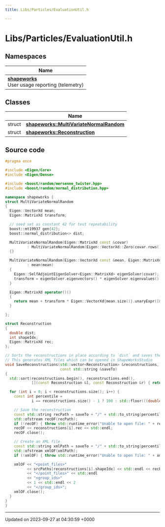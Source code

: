 ```yaml
---
title: Libs/Particles/EvaluationUtil.h

---
```


# Libs/Particles/EvaluationUtil.h



## Namespaces

| Name           |
| -------------- |
| **[shapeworks](../Namespaces/namespaceshapeworks.md)** <br>User usage reporting (telemetry)  |

## Classes

|                | Name           |
| -------------- | -------------- |
| struct | **[shapeworks::MultiVariateNormalRandom](../Classes/structshapeworks_1_1MultiVariateNormalRandom.md)**  |
| struct | **[shapeworks::Reconstruction](../Classes/structshapeworks_1_1Reconstruction.md)**  |




## Source code

```cpp
#pragma once

#include <Eigen/Core>
#include <Eigen/Dense>

#include <boost/random/mersenne_twister.hpp>
#include <boost/random/normal_distribution.hpp>

namespace shapeworks {
struct MultiVariateNormalRandom
{
  Eigen::VectorXd mean;
  Eigen::MatrixXd transform;

  // seed set as constant 42 for test repeatability
  boost::mt19937 gen{42};
  boost::normal_distribution<> dist;

  MultiVariateNormalRandom(Eigen::MatrixXd const &covar)
          : MultiVariateNormalRandom(Eigen::VectorXd::Zero(covar.rows()), covar)
  {}

  MultiVariateNormalRandom(Eigen::VectorXd const &mean, Eigen::MatrixXd const &covar)
          : mean(mean)
  {
    Eigen::SelfAdjointEigenSolver<Eigen::MatrixXd> eigenSolver(covar);
    transform = eigenSolver.eigenvectors() * eigenSolver.eigenvalues().cwiseSqrt().asDiagonal();
  }

  Eigen::MatrixXd operator()()
  {
    return mean + transform * Eigen::VectorXd{mean.size()}.unaryExpr([&](double x) { return dist(gen); });
  }

};

struct Reconstruction
{
  double dist;
  int shapeIdx;
  Eigen::MatrixXd rec;
};

// Sorts the reconstructions in place according to `dist` and saves them to the specified folder.
// This generates XML files which can be opened in ShapeWorksStudio
void SaveReconstructions(std::vector<Reconstruction> &reconstructions, const std::vector<std::string> &srcPaths,
                         const std::string &saveTo)
{
  std::sort(reconstructions.begin(), reconstructions.end(),
            [](const Reconstruction &l, const Reconstruction &r) { return l.dist < r.dist; });

  for (int i = 0; i < reconstructions.size(); i++) {
    const int percentile =
            i == reconstructions.size() - 1 ? 100 : std::floor(((double) i / reconstructions.size()) * 100.0);

    // Save the reconstruction
    const std::string recPath = saveTo + "/" + std::to_string(percentile) + "perc.particles";
    std::ofstream recOF(recPath);
    if (!recOF) { throw std::runtime_error("Unable to open file: " + recPath); }
    recOF << reconstructions[i].rec << std::endl;
    recOF.close();

    // Create an XML file
    const std::string xmlPath = saveTo + "/" + std::to_string(percentile) + "perc.xml";
    std::ofstream xmlOF(xmlPath);
    if (!xmlOF) { throw std::runtime_error("Unable to open file: " + xmlPath); }

    xmlOF << "<point_files>"
          << srcPaths[reconstructions[i].shapeIdx] << std::endl << recPath
          << "</point_files>" << std::endl
          << "<group_ids>"
          << 1 << std::endl << 2
          << "</group_ids>";
    xmlOF.close();
  }
}
}
```


-------------------------------

Updated on 2023-09-27 at 04:30:59 +0000
